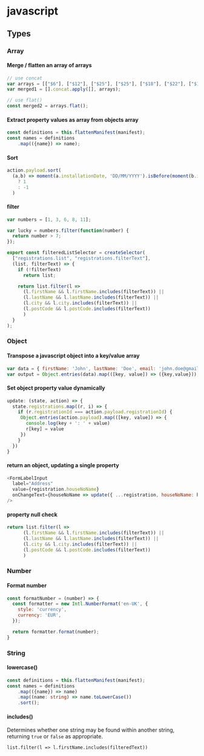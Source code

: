 # javascript

## Types

### Array

#### Merge / flatten an array of arrays

```javascript
// use concat
var arrays = [["$6"], ["$12"], ["$25"], ["$25"], ["$18"], ["$22"], ["$10"]];
var merged1 = [].concat.apply([], arrays);

// use flat()
const merged2 = arrays.flat();
```

#### Extract property values as array from objects array

```typescript
const definitions = this.flattenManifest(manifest);
const names = definitions
    .map(({name}) => name);
```

#### Sort

```javascript
action.payload.sort(
  (a,b) => moment(a.installationDate, 'DD/MM/YYYY').isBefore(moment(b.installationDate, 'DD/MM/YYYY')) 
    ? 1 
    : -1
  )
```

#### filter

```javascript
var numbers = [1, 3, 6, 8, 11];

var lucky = numbers.filter(function(number) {
  return number > 7;
});

export const filteredListSelector = createSelector(
  ["registrations.list", "registrations.filterText"],
  (list, filterText) => {
    if (!filterText) 
      return list;

    return list.filter(l => 
      (l.firstName && l.firstName.includes(filterText)) ||
      (l.lastName && l.lastName.includes(filterText)) ||
      (l.city && l.city.includes(filterText)) ||
      (l.postCode && l.postCode.includes(filterText))
      )
  }
);
```

### Object

#### Transpose a javascript object into a key/value array

```javascript
var data = { firstName: 'John', lastName: 'Doe', email: 'john.doe@gmail.com' }
var output = Object.entries(data).map(([key, value]) => ({key,value}));
```

#### Set object property value dynamically

```javascript
update: (state, action) => {
  state.registrations.map((r, i) => {
    if (r.registrationId === action.payload.registrationId) {
     Object.entries(action.payload).map(([key, value]) => {
       console.log(key + ': ' + value)
       r[key] = value
     })
    }
  })
}
```

#### return an object, updating a single property

```javascript
<FormLabelInput
  label="Address"
  value={registration.houseNoName}
  onChangeText={houseNoName => update({ ...registration, houseNoName: houseNoName})}
/>
```

#### property null check

```javascript
return list.filter(l => 
      (l.firstName && l.firstName.includes(filterText)) ||
      (l.lastName && l.lastName.includes(filterText)) ||
      (l.city && l.city.includes(filterText)) ||
      (l.postCode && l.postCode.includes(filterText))
      )
```

### Number

#### Format number

```javascript
const formatNumber = (number) => {
  const formatter = new Intl.NumberFormat('en-UK', {
    style: 'currency',
    currency: 'EUR',
  });

  return formatter.format(number);
} 
```

### String

#### lowercase\(\)

```typescript
const definitions = this.flattenManifest(manifest);
const names = definitions
    .map(({name}) => name)
    .map((name: string) => name.toLowerCase())
    .sort();
```

#### includes\(\)

Determines whether one string may be found within another string, returning `true` or `false` as appropriate.

```text
list.filter(l => l.firstName.includes(filteredText))
```

